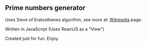 <h2>Prime numbers generator</h2>

<p>
Uses Sieve of Eratosthenes algorithm, see more at: <a href="https://en.wikipedia.org/wiki/Sieve_of_Eratosthenes">Wikipedia</a> page.
</p>

<p>
Written in JavaScript (Uses ReactJS as a "View")
</p>

<p>
Created just for fun. Enjoy.
</p>